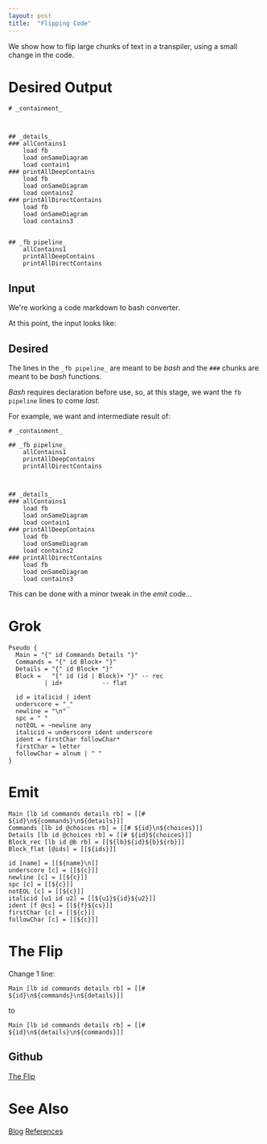 ```yaml
---
layout: post
title:  "Flipping Code"
---
```


We show how to flip large chunks of text in a transpiler, using a small change in the code.

# Desired Output
```
# _containment_



## _details_
### allContains1
	load fb
	load onSameDiagram
	load contain1
### printAllDeepContains
	load fb
	load onSameDiagram
	load contains2
### printAllDirectContains
	load fb
	load onSameDiagram
	load contains3


## _fb pipeline_
	allContains1
	printAllDeepContains
	printAllDirectContains

```
## Input
We're working a code markdown to bash converter.

At this point, the input looks like:
## Desired

The lines in the `_fb pipeline_` are meant to be *bash* and the `###` chunks are meant to be *bash* functions.

*Bash* requires declaration before use, so, at this stage, we want the `fb pipeline` lines to come *last*.

For example, we want and intermediate result of:
```
# _containment_

## _fb pipeline_
	allContains1
	printAllDeepContains
	printAllDirectContains



## _details_
### allContains1
	load fb
	load onSameDiagram
	load contain1
### printAllDeepContains
	load fb
	load onSameDiagram
	load contains2
### printAllDirectContains
	load fb
	load onSameDiagram
	load contains3
```

This can be done with a minor tweak in the *emit* code...

# Grok
```
Pseudo {
  Main = "{" id Commands Details "}"
  Commands = "{" id Block+ "}"
  Details = "{" id Block+ "}"
  Block =   "{" id (id | Block)+ "}" -- rec
          | id+           -- flat

  id = italicid | ident
  underscore = "_"
  newline = "\n"
  spc = " "
  notEOL = ~newline any
  italicid = underscore ident underscore
  ident = firstChar followChar*
  firstChar = letter
  followChar = alnum | " "
}
```
# Emit
```
Main [lb id commands details rb] = [[# ${id}\n${commands}\n${details}]]
Commands [lb id @choices rb] = [[# ${id}\n${choices}]]
Details [lb id @choices rb] = [[# ${id}${choices}]]
Block_rec [lb id @b rb] = [[${lb}${id}${b}${rb}]]
Block_flat [@ids] = [[${ids}]]

id [name] = [[${name}\n]]
underscore [c] = [[${c}]]
newline [c] = [[${c}]]
spc [c] = [[${c}]]
notEOL [c] = [[${c}]]
italicid [u1 id u2] = [[${u1}${id}${u2}]]
ident [f @cs] = [[${f}${cs}]] 
firstChar [c] = [[${c}]]
followChar [c] = [[${c}]]
```
# The Flip
Change 1 line:
```
Main [lb id commands details rb] = [[# ${id}\n${commands}\n${details}]]
```
to
```
Main [lb id commands details rb] = [[# ${id}\n${details}\n${commands}]]
```

## Github
[The Flip](https://github.com/guitarvydas/md2bash/tree/flip)


# See Also

[Blog](https://guitarvydas.github.io)
[References](https://guitarvydas.github.io/2021/01/14/References.html)

<script src="https://utteranc.es/client.js" 
        repo="guitarvydas/guitarvydas.github.io" 
        issue-term="pathname" 
        theme="github-light" 
        crossorigin="anonymous" 
        async> 
</script> 
